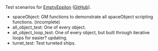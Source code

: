 Test scenarios for [EmptyEpsilon](https://daid.github.io/EmptyEpsilon/) ([GitHub](https://github.com/daid/EmptyEpsilon)).

- spaceObject: GM functions to demonstrate all spaceObject scripting functions. (incomplete)
- all\_object\_test: One of every object.
- all\_object\_loop\_test: One of every object, but built through iterative loops for easier? updating.
- turret\_test: Test turreted ships.
